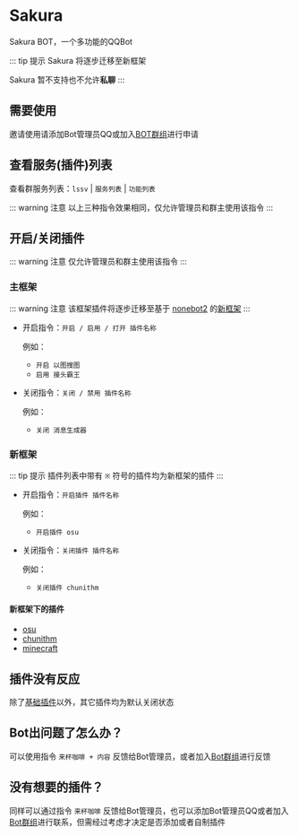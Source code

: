 # Sakura

Sakura BOT，一个多功能的QQBot

::: tip 提示
Sakura 将逐步迁移至新框架

Sakura 暂不支持也不允许**私聊**
:::

## 需要使用

邀请使用请添加Bot管理员QQ或加入[BOT群组](https://jq.qq.com/?_wv=1027&k=321QMhqK)进行申请

## 查看服务(插件)列表

查看群服务列表：`lssv` | `服务列表` | `功能列表`

::: warning 注意
以上三种指令效果相同，仅允许管理员和群主使用该指令
:::

## 开启/关闭插件

::: warning 注意
仅允许管理员和群主使用该指令
:::

### 主框架

::: warning 注意
该框架插件将逐步迁移至基于 [nonebot2](https://nonebot.dev/) 的[新框架](/start/sakura#新框架)
:::

- 开启指令：`开启 / 启用 / 打开 插件名称`

  例如：
    - `开启 以图搜图`
    - `启用 接头霸王`

- 关闭指令：`关闭 / 禁用 插件名称`

  例如：
    - `关闭 消息生成器`

### 新框架

::: tip 提示
插件列表中带有 `※` 符号的插件均为新框架的插件
:::

- 开启指令：`开启插件 插件名称`

  例如：
    - `开启插件 osu`

- 关闭指令：`关闭插件 插件名称`

  例如：
    - `关闭插件 chunithm`

#### 新框架下的插件

- [osu](/plugins/rhythmgame/osu!.md)
- [chunithm](/plugins/rhythmgame/chunithm.md)
- [minecraft](/plugins/other/minecraft.md)

## 插件没有反应

除了[基础插件](/plugins/basic/index.md)以外，其它插件均为默认关闭状态

## Bot出问题了怎么办？

可以使用指令 `来杯咖啡 + 内容` 反馈给Bot管理员，或者加入[Bot群组](https://jq.qq.com/?_wv=1027&k=321QMhqK)进行反馈

## 没有想要的插件？

同样可以通过指令 `来杯咖啡` 反馈给Bot管理员，也可以添加Bot管理员QQ或者加入[Bot群组](https://jq.qq.com/?_wv=1027&k=321QMhqK)进行联系，但需经过考虑才决定是否添加或者自制插件